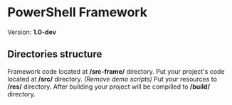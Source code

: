 # PowerShell Framework
Version: **1.0-dev**

## Directories structure
Framework code located at **/src-frame/** directory.
Put your project's code located at **/src/** directory. *(Remove demo scripts)*
Put your resources to **/res/** directory.
After building your project will be compilled to **/build/** directory.